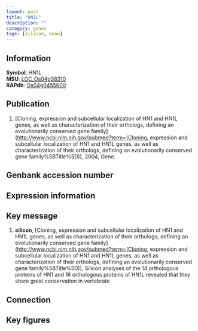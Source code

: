 ```yaml
---
layout: post
title: "HN1L"
description: ""
category: genes
tags: [silicon, Gene]
---
```


## Information
__Symbol__: HN1L  
__MSU__: [LOC_Os04g38310](http://rice.plantbiology.msu.edu/cgi-bin/ORF_infopage.cgi?orf=LOC_Os04g38310)  
__RAPdb__: [Os04g0455600](http://rapdb.dna.affrc.go.jp/viewer/gbrowse_details/irgsp1?name=Os04g0455600)  

## Publication
1. [Cloning, expression and subcellular localization of HN1 and HN1L genes, as well as characterization of their orthologs, defining an evolutionarily conserved gene family](http://www.ncbi.nlm.nih.gov/pubmed?term=(Cloning, expression and subcellular localization of HN1 and HN1L genes, as well as characterization of their orthologs, defining an evolutionarily conserved gene family%5BTitle%5D)), 2004, Gene.

## Genbank accession number

## Expression information

## Key message
1. __silicon__, [Cloning, expression and subcellular localization of HN1 and HN1L genes, as well as characterization of their orthologs, defining an evolutionarily conserved gene family](http://www.ncbi.nlm.nih.gov/pubmed?term=(Cloning, expression and subcellular localization of HN1 and HN1L genes, as well as characterization of their orthologs, defining an evolutionarily conserved gene family%5BTitle%5D)),  Silicon analyses of the 14 orthologous proteins of HN1 and 16 orthologous proteins of HN1L revealed that they share great conservation in vertebrate

## Connection

## Key figures


